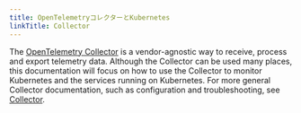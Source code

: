 ```yaml
---
title: OpenTelemetryコレクターとKubernetes
linkTitle: Collector
---
```


The [OpenTelemetry Collector](/docs/collector/) is a vendor-agnostic way to
receive, process and export telemetry data. Although the Collector can be used
many places, this documentation will focus on how to use the Collector to
monitor Kubernetes and the services running on Kubernetes. For more general
Collector documentation, such as configuration and troubleshooting, see
[Collector](/docs/collector/).
